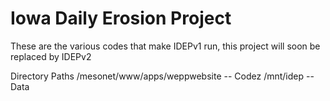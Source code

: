 Iowa Daily Erosion Project
==========================

These are the various codes that make IDEPv1 run, this project will soon be
replaced by IDEPv2

Directory Paths
    /mesonet/www/apps/weppwebsite -- Codez
    /mnt/idep  -- Data